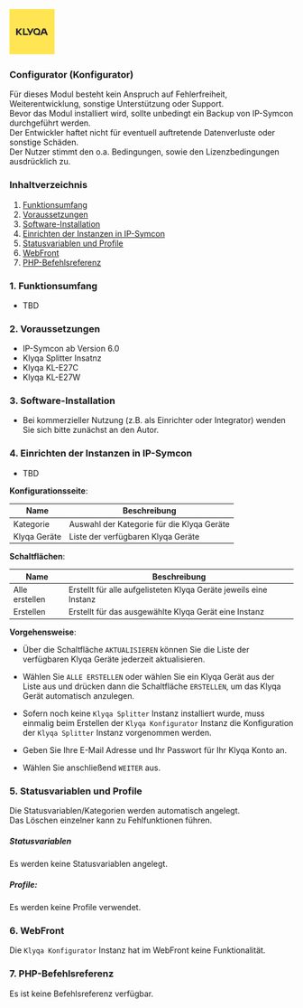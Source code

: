[![Image](../imgs/Klyqa_Logo.png)](https://klyqa.de)

### Configurator (Konfigurator)

Für dieses Modul besteht kein Anspruch auf Fehlerfreiheit, Weiterentwicklung, sonstige Unterstützung oder Support.  
Bevor das Modul installiert wird, sollte unbedingt ein Backup von IP-Symcon durchgeführt werden.  
Der Entwickler haftet nicht für eventuell auftretende Datenverluste oder sonstige Schäden.  
Der Nutzer stimmt den o.a. Bedingungen, sowie den Lizenzbedingungen ausdrücklich zu.

### Inhaltverzeichnis

1. [Funktionsumfang](#1-funktionsumfang)
2. [Voraussetzungen](#2-voraussetzungen)
3. [Software-Installation](#3-software-installation)
4. [Einrichten der Instanzen in IP-Symcon](#4-einrichten-der-instanzen-in-ip-symcon)
5. [Statusvariablen und Profile](#5-statusvariablen-und-profile)
6. [WebFront](#6-webfront)
7. [PHP-Befehlsreferenz](#7-php-befehlsreferenz)

### 1. Funktionsumfang

* TBD

### 2. Voraussetzungen

- IP-Symcon ab Version 6.0
- Klyqa Splitter Insatnz
- Klyqa KL-E27C
- Klyqa KL-E27W

### 3. Software-Installation

* Bei kommerzieller Nutzung (z.B. als Einrichter oder Integrator) wenden Sie sich bitte zunächst an den Autor.

### 4. Einrichten der Instanzen in IP-Symcon

* TBD

__Konfigurationsseite__:

Name            | Beschreibung
--------------- | -----------------------------------------
Kategorie       | Auswahl der Kategorie für die Klyqa Geräte
Klyqa Geräte    | Liste der verfügbaren Klyqa Geräte

__Schaltflächen__:

Name            | Beschreibung
--------------- | -----------------------------------------------------------------
Alle erstellen  | Erstellt für alle aufgelisteten Klyqa Geräte jeweils eine Instanz
Erstellen       | Erstellt für das ausgewählte Klyqa Gerät eine Instanz        

__Vorgehensweise__:

* Über die Schaltfläche `AKTUALISIEREN` können Sie die Liste der verfügbaren Klyqa Geräte jederzeit aktualisieren.  
- Wählen Sie `ALLE ERSTELLEN` oder wählen Sie ein Klyqa Gerät aus der Liste aus und drücken dann die Schaltfläche `ERSTELLEN`, um das Klyqa Gerät automatisch anzulegen.
* Sofern noch keine `Klyqa Splitter` Instanz installiert wurde, muss einmalig beim Erstellen der `Klyqa Konfigurator` Instanz die Konfiguration der `Klyqa Splitter` Instanz vorgenommen werden.  
- Geben Sie Ihre E-Mail Adresse und Ihr Passwort für Ihr Klyqa Konto an.
* Wählen Sie anschließend `WEITER` aus.  

### 5. Statusvariablen und Profile

Die Statusvariablen/Kategorien werden automatisch angelegt.  
Das Löschen einzelner kann zu Fehlfunktionen führen.

##### Statusvariablen

Es werden keine Statusvariablen angelegt.

##### Profile:

Es werden keine Profile verwendet.

### 6. WebFront

Die `Klyqa Konfigurator` Instanz hat im WebFront keine Funktionalität.

### 7. PHP-Befehlsreferenz

Es ist keine Befehlsreferenz verfügbar.